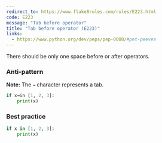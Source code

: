```yaml
---
redirect_to: https://www.flake8rules.com/rules/E223.html
code: E223
message: "Tab before operator"
title: "Tab before operator (E223)"
links:
  - https://www.python.org/dev/peps/pep-0008/#pet-peeves
---
```


There should be only one space before or after operators.

### Anti-pattern

**Note:** The `→` character represents a tab.

```python
if x→in [1, 2, 3]:
    print(x)
```

### Best practice

```python
if x in [1, 2, 3]:
    print(x)
```
